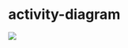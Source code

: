 # activity-diagram

![](http://yuml.me/diagram/scruffy/activity/[View%20Summary]-%28start%29-|a|,|a|->%28Click%20on%20Token%29->|b|,|a|->%28Click%20on%20Yield%20Token%29->|b|,|a|->%28Click%20on%20Borrowing%29->|c|,|b|->%28Buy%29,|b|->%28Sell%29,|b|->%28Borrow%29,|c|->%28Borrow%29,|c|->%28Top-up%29,|c|->%28Repay%29)

